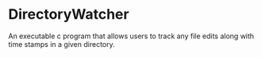 # DirectoryWatcher
An executable c program that allows users to track any file edits along with time stamps in a given directory.
